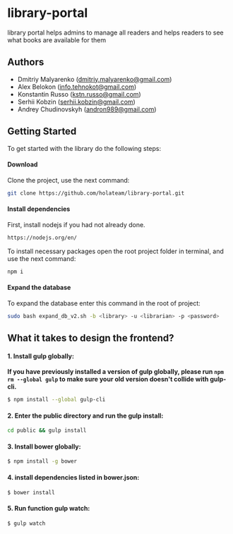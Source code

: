 # library-portal
library portal helps admins to manage all readers and helps readers to see what books are available for them

## Authors

* Dmitriy Malyarenko (<dmitriy.malyarenko@gmail.com>)
* Alex Belokon (<info.tehnokot@gmail.com>)
* Konstantin Russo (<kstn.russo@gmail.com>)
* Serhii Kobzin (<serhii.kobzin@gmail.com>)
* Andrey Chudinovskyh (<andron989@gmail.com>)

## Getting Started

To get started with the library do the following steps:

#### Download

Clone the project, use the next command: 
```bash
git clone https://github.com/holateam/library-portal.git
```

#### Install dependencies

First, install nodejs if you had not already done. 
```bash
https://nodejs.org/en/
```

To install necessary packages open the root project folder in terminal, and use the next command:
```bash 
npm i 
```

#### Expand the database

To expand the database enter this command in the root of project:
```bash
sudo bash expand_db_v2.sh -b <library> -u <librarian> -p <password>
```


## What it takes to design the frontend?


#### 1. Install gulp globally:

__If you have previously installed a version of gulp globally, please run `npm rm --global gulp`
to make sure your old version doesn't collide with gulp-cli.__

```sh
$ npm install --global gulp-cli
```

#### 2. Enter the public directory and run the gulp install:

```bash
cd public && gulp install
```
#### 3. Install bower globally:

```sh
$ npm install -g bower
```

#### 4. install dependencies listed in bower.json:

```bash
$ bower install
```

#### 5. Run function gulp watch:

```bash
$ gulp watch
```
